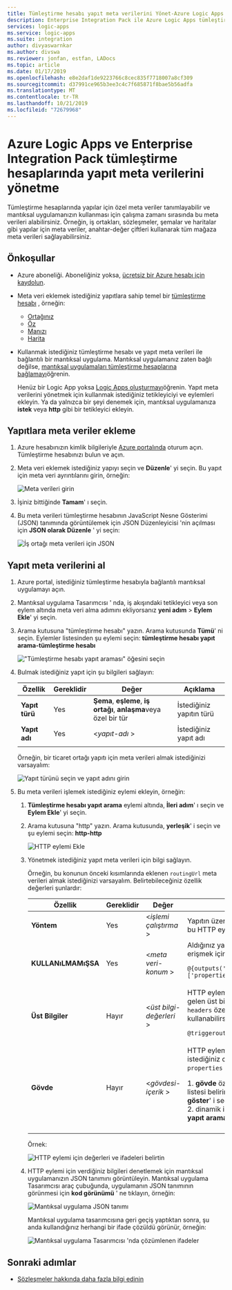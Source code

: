 ```yaml
---
title: Tümleştirme hesabı yapıt meta verilerini Yönet-Azure Logic Apps
description: Enterprise Integration Pack ile Azure Logic Apps tümleştirme hesaplarından yapıt meta verileri ekleyin veya alın
services: logic-apps
ms.service: logic-apps
ms.suite: integration
author: divyaswarnkar
ms.author: divswa
ms.reviewer: jonfan, estfan, LADocs
ms.topic: article
ms.date: 01/17/2019
ms.openlocfilehash: e8e2daf1de9223766c8cec835f7718007a8cf309
ms.sourcegitcommit: d37991ce965b3ee3c4c7f685871f8bae5b56adfa
ms.translationtype: MT
ms.contentlocale: tr-TR
ms.lasthandoff: 10/21/2019
ms.locfileid: "72679968"
---
```

# <a name="manage-artifact-metadata-in-integration-accounts-with-azure-logic-apps-and-enterprise-integration-pack"></a>Azure Logic Apps ve Enterprise Integration Pack tümleştirme hesaplarında yapıt meta verilerini yönetme

Tümleştirme hesaplarında yapılar için özel meta veriler tanımlayabilir ve mantıksal uygulamanızın kullanması için çalışma zamanı sırasında bu meta verileri alabilirsiniz. Örneğin, iş ortakları, sözleşmeler, şemalar ve haritalar gibi yapılar için meta veriler, anahtar-değer çiftleri kullanarak tüm mağaza meta verileri sağlayabilirsiniz. 

## <a name="prerequisites"></a>Önkoşullar

* Azure aboneliği. Aboneliğiniz yoksa, <a href="https://azure.microsoft.com/free/" target="_blank">ücretsiz bir Azure hesabı için kaydolun</a>.

* Meta veri eklemek istediğiniz yapıtlara sahip temel bir [tümleştirme hesabı](../logic-apps/logic-apps-enterprise-integration-create-integration-account.md) , örneğin: 

  * [Ortağınız](logic-apps-enterprise-integration-partners.md)
  * [Öz](logic-apps-enterprise-integration-agreements.md)
  * [Manızı](logic-apps-enterprise-integration-schemas.md)
  * [Harita](logic-apps-enterprise-integration-maps.md)

* Kullanmak istediğiniz tümleştirme hesabı ve yapıt meta verileri ile bağlantılı bir mantıksal uygulama. Mantıksal uygulamanız zaten bağlı değilse, [mantıksal uygulamaları tümleştirme hesaplarına bağlamayı](logic-apps-enterprise-integration-create-integration-account.md#link-account)öğrenin. 

  Henüz bir Logic App yoksa [Logic Apps oluşturmayı](../logic-apps/quickstart-create-first-logic-app-workflow.md)öğrenin. 
  Yapıt meta verilerini yönetmek için kullanmak istediğiniz tetikleyiciyi ve eylemleri ekleyin. Ya da yalnızca bir şeyi denemek için, mantıksal uygulamanıza **istek** veya **http** gibi bir tetikleyici ekleyin.

## <a name="add-metadata-to-artifacts"></a>Yapıtlara meta veriler ekleme

1. Azure hesabınızın kimlik bilgileriyle <a href="https://portal.azure.com" target="_blank">Azure portalında</a> oturum açın. Tümleştirme hesabınızı bulun ve açın.

1. Meta veri eklemek istediğiniz yapıyı seçin ve **Düzenle**' yi seçin. Bu yapıt için meta veri ayrıntılarını girin, örneğin:

   ![Meta verileri girin](media/logic-apps-enterprise-integration-metadata/add-partner-metadata.png)

1. İşiniz bittiğinde **Tamam**' ı seçin.

1. Bu meta verileri tümleştirme hesabının JavaScript Nesne Gösterimi (JSON) tanımında görüntülemek için JSON Düzenleyicisi 'nin açılması için **JSON olarak Düzenle** ' yi seçin: 

   ![İş ortağı meta verileri için JSON](media/logic-apps-enterprise-integration-metadata/partner-metadata.png)

## <a name="get-artifact-metadata"></a>Yapıt meta verilerini al

1. Azure portal, istediğiniz tümleştirme hesabıyla bağlantılı mantıksal uygulamayı açın. 

1. Mantıksal uygulama Tasarımcısı ' nda, iş akışındaki tetikleyici veya son eylem altında meta veri alma adımını ekliyorsanız **yeni adım**  > **Eylem Ekle**' yi seçin. 

1. Arama kutusuna "tümleştirme hesabı" yazın. Arama kutusunda **Tümü**' ni seçin. Eylemler listesinden şu eylemi seçin: **tümleştirme hesabı yapıt arama-tümleştirme hesabı**

   !["Tümleştirme hesabı yapıt araması" öğesini seçin](media/logic-apps-enterprise-integration-metadata/integration-account-artifact-lookup.png)

1. Bulmak istediğiniz yapıt için şu bilgileri sağlayın:

   | Özellik | Gereklidir | Değer | Açıklama | 
   |----------|---------|-------|-------------| 
   | **Yapıt türü** | Yes | **Şema**, **eşleme**, **iş ortağı**, **anlaşma**veya özel bir tür | İstediğiniz yapıtın türü | 
   | **Yapıt adı** | Yes | <*yapıt-adı* > | İstediğiniz yapıt adı | 
   ||| 

   Örneğin, bir ticaret ortağı yapıtı için meta verileri almak istediğinizi varsayalım:

   ![Yapıt türünü seçin ve yapıt adını girin](media/logic-apps-enterprise-integration-metadata/artifact-lookup-information.png)

1. Bu meta verileri işlemek istediğiniz eylemi ekleyin, örneğin:

   1. **Tümleştirme hesabı yapıt arama** eylemi altında, **İleri adım**' ı seçin ve **Eylem Ekle**' yi seçin. 

   1. Arama kutusuna "http" yazın. Arama kutusunda, **yerleşik**' i seçin ve şu eylemi seçin: **http-http**

      ![HTTP eylemi Ekle](media/logic-apps-enterprise-integration-metadata/http-action.png)

   1. Yönetmek istediğiniz yapıt meta verileri için bilgi sağlayın. 

      Örneğin, bu konunun önceki kısımlarında eklenen `routingUrl` meta verileri almak istediğinizi varsayalım. Belirtebileceğiniz özellik değerleri şunlardır: 

      | Özellik | Gereklidir | Değer | Açıklama | 
      |----------|----------|-------|-------------| 
      | **Yöntem** | Yes | <*işlemi çalıştırma* > | Yapıtın üzerinde çalıştırılacak HTTP işlemi. Örneğin, bu HTTP eylemi **Get** yöntemini kullanır. | 
      | **KULLANıLMAMıŞSA** | Yes | <*meta veri-konum* > | Aldığınız yapıtın `routingUrl` meta veri değerine erişmek için bir ifade kullanabilirsiniz, örneğin: <p>`@{outputs('Integration_Account_Artifact_Lookup')['properties']['metadata']['routingUrl']}` | 
      | **Üst Bilgiler** | Hayır | <*üst bilgi-değerleri* > | HTTP eylemine geçirmek istediğiniz tetikleyiciden gelen üst bilgi çıkışları. Örneğin, tetikleyicinin `headers` özellik değerini geçirmek için: bir ifade kullanabilirsiniz, örneğin: <p>`@triggeroutputs()['headers']` | 
      | **Gövde** | Hayır | <*gövdesi-içerik* > | HTTP eyleminin `body` özelliğinden geçirmek istediğiniz diğer içerikler. Bu örnek, yapıtın `properties` değerlerini HTTP eylemine geçirir: <p>1. **gövde** özelliğinin içine tıklayarak dinamik içerik listesi belirir. Hiçbir özellik görünmezse, **daha fazla göster**' i seçin. <br>2. dinamik içerik listesinden, **tümleştirme hesabı yapıt araması**altında **Özellikler**' i seçin. | 
      |||| 

      Örnek:

      ![HTTP eylemi için değerleri ve ifadeleri belirtin](media/logic-apps-enterprise-integration-metadata/add-http-action-values.png)

   1. HTTP eylemi için verdiğiniz bilgileri denetlemek için mantıksal uygulamanızın JSON tanımını görüntüleyin. Mantıksal uygulama Tasarımcısı araç çubuğunda, uygulamanın JSON tanımının görünmesi için **kod görünümü** ' ne tıklayın, örneğin:

      ![Mantıksal uygulama JSON tanımı](media/logic-apps-enterprise-integration-metadata/finished-logic-app-definition.png)

      Mantıksal uygulama tasarımcısına geri geçiş yaptıktan sonra, şu anda kullandığınız herhangi bir ifade çözüldü görünür, örneğin:

      ![Mantıksal uygulama Tasarımcısı 'nda çözümlenen ifadeler](media/logic-apps-enterprise-integration-metadata/resolved-expressions.png)

## <a name="next-steps"></a>Sonraki adımlar

* [Sözleşmeler hakkında daha fazla bilgi edinin](logic-apps-enterprise-integration-agreements.md)
